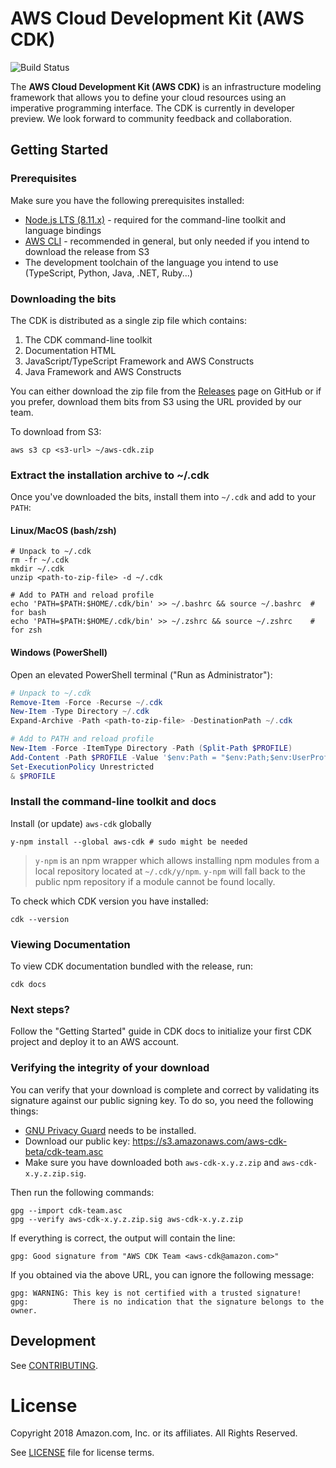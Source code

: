 # AWS Cloud Development Kit (AWS CDK)

![Build Status](https://codebuild.us-east-1.amazonaws.com/badges?uuid=eyJlbmNyeXB0ZWREYXRhIjoiRUlEQk1UWVhQRDduSy9iWWtpa012bmJSU0t2aXpCeEtTT2VpWDhlVmxldVU0ZXBoSzRpdTk1cGNNTThUaUtYVU5BMVZnd1ZhT2FTMWZjNkZ0RE5hSlpNPSIsIml2UGFyYW1ldGVyU3BlYyI6IllIUjJNUEZKY3NqYnR6S3EiLCJtYXRlcmlhbFNldFNlcmlhbCI6MX0%3D&branch=master)

The **AWS Cloud Development Kit (AWS CDK)** is an infrastructure modeling framework that allows you to define your cloud resources using an imperative programming interface. The CDK is currently in developer preview. We look forward to community feedback and collaboration.

## Getting Started

### Prerequisites

Make sure you have the following prerequisites installed:

* [Node.js LTS (8.11.x)](https://nodejs.org/en/download) - required for the command-line toolkit and language bindings
* [AWS CLI](https://aws.amazon.com/cli/) - recommended in general, but only needed if you intend to download the release from S3
* The development toolchain of the language you intend to use (TypeScript,
  Python, Java, .NET, Ruby...)

### Downloading the bits

The CDK is distributed as a single zip file which contains:

1. The CDK command-line toolkit
2. Documentation HTML
2. JavaScript/TypeScript Framework and AWS Constructs
3. Java Framework and AWS Constructs

You can either download the zip file from the
[Releases](http://github.com/awslabs/aws-cdk/releases) page on GitHub or if you
prefer, download them bits from S3 using the URL provided by our team.

To download from S3:

```shell
aws s3 cp <s3-url> ~/aws-cdk.zip
```

### Extract the installation archive to ~/.cdk

Once you've downloaded the bits, install them into `~/.cdk` and add to your `PATH`:

#### Linux/MacOS (bash/zsh)

```shell
# Unpack to ~/.cdk
rm -fr ~/.cdk
mkdir ~/.cdk
unzip <path-to-zip-file> -d ~/.cdk

# Add to PATH and reload profile
echo 'PATH=$PATH:$HOME/.cdk/bin' >> ~/.bashrc && source ~/.bashrc  # for bash
echo 'PATH=$PATH:$HOME/.cdk/bin' >> ~/.zshrc && source ~/.zshrc    # for zsh
```

#### Windows (PowerShell)

Open an elevated PowerShell terminal ("Run as Administrator"):

```powershell
# Unpack to ~/.cdk
Remove-Item -Force -Recurse ~/.cdk
New-Item -Type Directory ~/.cdk
Expand-Archive -Path <path-to-zip-file> -DestinationPath ~/.cdk

# Add to PATH and reload profile
New-Item -Force -ItemType Directory -Path (Split-Path $PROFILE)
Add-Content -Path $PROFILE -Value '$env:Path = "$env:Path;$env:UserProfile\.cdk\node_modules\.bin"'
Set-ExecutionPolicy Unrestricted
& $PROFILE
```

### Install the command-line toolkit and docs

Install (or update) `aws-cdk` globally

```shell
y-npm install --global aws-cdk # sudo might be needed
```

> `y-npm` is an npm wrapper which allows installing npm modules from a local repository located at `~/.cdk/y/npm`. `y-npm` will fall back to the public npm repository if a module cannot be found locally.

To check which CDK version you have installed:

```shell
cdk --version
```

### Viewing Documentation

To view CDK documentation bundled with the release, run:

```shell
cdk docs
```

### Next steps?

Follow the "Getting Started" guide in CDK docs to initialize your first CDK
project and deploy it to an AWS account.

### Verifying the integrity of your download

You can verify that your download is complete and correct by validating
its signature against our public signing key. To do so, you need
the following things:

* [GNU Privacy Guard](https://gnupg.org/) needs to be installed.
* Download our public key: https://s3.amazonaws.com/aws-cdk-beta/cdk-team.asc
* Make sure you have downloaded both `aws-cdk-x.y.z.zip`
  and `aws-cdk-x.y.z.zip.sig`.

Then run the following commands:

```shell
gpg --import cdk-team.asc
gpg --verify aws-cdk-x.y.z.zip.sig aws-cdk-x.y.z.zip
```

If everything is correct, the output will contain the line:

```
gpg: Good signature from "AWS CDK Team <aws-cdk@amazon.com>"
```

If you obtained via the above URL, you can ignore the following message:

```
gpg: WARNING: This key is not certified with a trusted signature!
gpg:          There is no indication that the signature belongs to the owner.
```

## Development

See [CONTRIBUTING](./CONTRIBUTING.md).

# License

Copyright 2018 Amazon.com, Inc. or its affiliates. All Rights Reserved.

See [LICENSE](./LICENSE) file for license terms.
